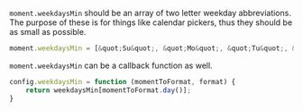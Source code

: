 `moment.weekdaysMin` should be an array of two letter weekday abbreviations. The purpose of these is for things like calendar pickers, thus they should be as small as possible.


```javascript
moment.weekdaysMin = [&quot;Su&quot;, &quot;Mo&quot;, &quot;Tu&quot;, &quot;We&quot;, &quot;Th&quot;, &quot;Fr&quot;, &quot;Sa&quot;];
```


 `moment.weekdaysMin` can be a callback function as well.


```javascript
config.weekdaysMin = function (momentToFormat, format) {
    return weekdaysMin[momentToFormat.day()];
}
```
